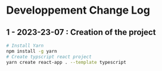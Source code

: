 # Developpement Change Log

## 1 - 2023-23-07 : Creation of the project

```bash
# Install Yarn
npm install -g yarn
# Create typscript react project
yarn create react-app . --template typescript
```